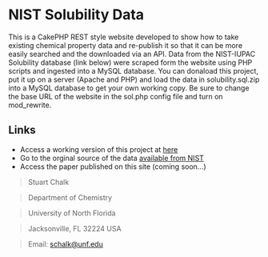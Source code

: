 # NIST Solubility Data

This is a CakePHP REST style website developed to show how to take existing chemical property data and re-publish it so that it can be more easily searched and the downloaded via an API.  Data from the NIST-IUPAC Solubility database (link below) were scraped form the website using PHP scripts and ingested into a MySQL database.  You can donaload this project, put it up on a server (Apache and PHP) and load the data in solubility.sql.zip into a MySQL database to get your own working copy.  Be sure to change the base URL of the website in the sol.php config file and turn on mod_rewrite.

## Links
- Access a working version of this project at [here](http://chalk.coas.unf.edu/solubility)
- Go to the orginal source of the data [available from NIST](http://srdata.nist.gov/solubility/)
- Access the paper published on this site (coming soon...)


> Stuart Chalk  

> Department of Chemistry

> University of North Florida

> Jacksonville, FL 32224 USA

> Email: schalk@unf.edu